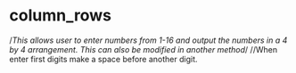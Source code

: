 # column_rows
/*This allows user to enter numbers from 1-16 and output the numbers in a 4 by 4 arrangement.     This can also be modified in another method*/     //When enter first digits make a space before another digit.
